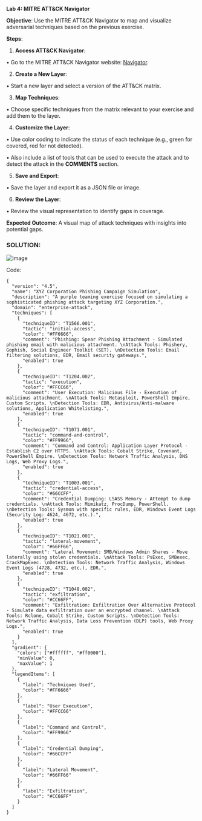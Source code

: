 **Lab 4: MITRE ATT&CK Navigator**

**Objective**: Use the MITRE ATT&CK Navigator to map and visualize adversarial techniques based on the previous exercise. 

**Steps**:

1.	**Access ATT&CK Navigator**:

•	Go to the MITRE ATT&CK Navigator website: [Navigator](https://mitre-attack.github.io/attack-navigator/).

2.	**Create a New Layer**:

•	Start a new layer and select a version of the ATT&CK matrix.

3.	**Map Techniques**:

•	Choose specific techniques from the matrix relevant to your exercise and add them to the layer.

4.	**Customize the Layer**:

•	Use color coding to indicate the status of each technique (e.g., green for covered, red for not detected). 

•	Also include a list of tools that can be used to execute the attack and to detect the attack in the **COMMENTS** section.

5.	**Save and Export**:

•	Save the layer and export it as a JSON file or image.

6.	**Review the Layer**:

•	Review the visual representation to identify gaps in coverage.

**Expected Outcome**: A visual map of attack techniques with insights into potential gaps.

### SOLUTION:

![image](https://github.com/user-attachments/assets/7e650464-7f80-4996-9e43-8c4c3062b6ef)


Code:
```
{
  "version": "4.5",
  "name": "XYZ Corporation Phishing Campaign Simulation",
  "description": "A purple teaming exercise focused on simulating a sophisticated phishing attack targeting XYZ Corporation.",
  "domain": "enterprise-attack",
  "techniques": [
    {
      "techniqueID": "T1566.001",
      "tactic": "initial-access",
      "color": "#FF6666",
      "comment": "Phishing: Spear Phishing Attachment - Simulated phishing email with malicious attachment. \nAttack Tools: Phishery, Gophish, Social Engineer Toolkit (SET). \nDetection Tools: Email filtering solutions, EDR, Email security gateways.",
      "enabled": true
    },
    {
      "techniqueID": "T1204.002",
      "tactic": "execution",
      "color": "#FFCC66",
      "comment": "User Execution: Malicious File - Execution of malicious attachment. \nAttack Tools: Metasploit, PowerShell Empire, Custom Scripts. \nDetection Tools: EDR, Antivirus/Anti-malware solutions, Application Whitelisting.",
      "enabled": true
    },
    {
      "techniqueID": "T1071.001",
      "tactic": "command-and-control",
      "color": "#FF9966",
      "comment": "Command and Control: Application Layer Protocol - Establish C2 over HTTPS. \nAttack Tools: Cobalt Strike, Covenant, PowerShell Empire. \nDetection Tools: Network Traffic Analysis, DNS Logs, Web Proxy Logs.",
      "enabled": true
    },
    {
      "techniqueID": "T1003.001",
      "tactic": "credential-access",
      "color": "#66CCFF",
      "comment": "Credential Dumping: LSASS Memory - Attempt to dump credentials. \nAttack Tools: Mimikatz, ProcDump, PowerShell. \nDetection Tools: Sysmon with specific rules, EDR, Windows Event Logs (Security Log: 4624, 4672, etc.).",
      "enabled": true
    },
    {
      "techniqueID": "T1021.001",
      "tactic": "lateral-movement",
      "color": "#66FF66",
      "comment": "Lateral Movement: SMB/Windows Admin Shares - Move laterally using stolen credentials. \nAttack Tools: PsExec, SMBexec, CrackMapExec. \nDetection Tools: Network Traffic Analysis, Windows Event Logs (4728, 4732, etc.), EDR.",
      "enabled": true
    },
    {
      "techniqueID": "T1048.002",
      "tactic": "exfiltration",
      "color": "#CC66FF",
      "comment": "Exfiltration: Exfiltration Over Alternative Protocol - Simulate data exfiltration over an encrypted channel. \nAttack Tools: Rclone, Cobalt Strike, Custom Scripts. \nDetection Tools: Network Traffic Analysis, Data Loss Prevention (DLP) tools, Web Proxy Logs.",
      "enabled": true
    }
  ],
  "gradient": {
    "colors": ["#ffffff", "#ff0000"],
    "minValue": 0,
    "maxValue": 1
  },
  "legendItems": [
    {
      "label": "Techniques Used",
      "color": "#FF6666"
    },
    {
      "label": "User Execution",
      "color": "#FFCC66"
    },
    {
      "label": "Command and Control",
      "color": "#FF9966"
    },
    {
      "label": "Credential Dumping",
      "color": "#66CCFF"
    },
    {
      "label": "Lateral Movement",
      "color": "#66FF66"
    },
    {
      "label": "Exfiltration",
      "color": "#CC66FF"
    }
  ]
}
```
